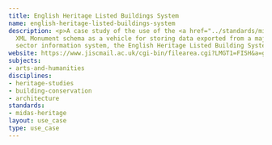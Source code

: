 ```yaml
---
title: English Heritage Listed Buildings System
name: english-heritage-listed-buildings-system
description: <p>A case study of the use of the <a href="../standards/midas-heritage.html">MIDAS</a>
  XML Monument schema as a vehicle for storing data exported from a major heritage
  sector information system, the English Heritage Listed Building System (LBS).</p>
website: https://www.jiscmail.ac.uk/cgi-bin/filearea.cgi?LMGT1=FISH&a=get&f=/MIDASXMLCaseStudy_LBS.htm
subjects:
- arts-and-humanities
disciplines:
- heritage-studies
- building-conservation
- architecture
standards:
- midas-heritage
layout: use_case
type: use_case
---
```


